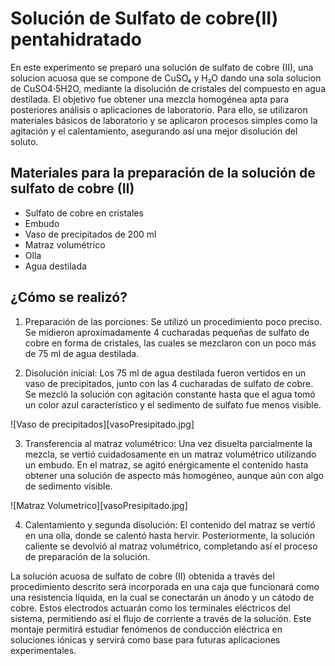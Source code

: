 # Solución de Sulfato de cobre(II) pentahidratado
En este experimento se preparó una solución de sulfato de cobre (II), una solucion acuosa que se compone de CuSO₄ y H₂O dando una sola solucion de CuSO4·5H2O, mediante la disolución de cristales del compuesto en agua destilada. El objetivo fue obtener una mezcla homogénea apta para posteriores análisis o aplicaciones de laboratorio. Para ello, se utilizaron materiales básicos de laboratorio y se aplicaron procesos simples como la agitación y el calentamiento, asegurando así una mejor disolución del soluto.

## Materiales para la preparación de la solución de sulfato de cobre (II)

- Sulfato de cobre  en cristales
- Embudo
- Vaso de precipitados de 200 ml
- Matraz volumétrico
- Olla
- Agua destilada

## ¿Cómo se realizó?
1. Preparación de las porciones:
Se utilizó un procedimiento poco preciso. Se midieron aproximadamente 4 cucharadas pequeñas de sulfato de cobre en forma de cristales, las cuales se mezclaron con un poco más de 75 ml de agua destilada.



2. Disolución inicial:
Los 75 ml de agua destilada fueron vertidos en un vaso de precipitados, junto con las 4 cucharadas de sulfato de cobre. Se mezcló la solución con agitación constante hasta que el agua tomó un color azul característico y el sedimento de sulfato fue menos visible.

![Vaso de precipitados][vasoPresipitado.jpg]

3. Transferencia al matraz volumétrico:
Una vez disuelta parcialmente la mezcla, se vertió cuidadosamente en un matraz volumétrico utilizando un embudo. En el matraz, se agitó enérgicamente el contenido hasta obtener una solución de aspecto más homogéneo, aunque aún con algo de sedimento visible.

![Matraz Volumetrico][vasoPresipitado.jpg]

4. Calentamiento y segunda disolución:
El contenido del matraz se vertió en una olla, donde se calentó hasta hervir. Posteriormente, la solución caliente se devolvió al matraz volumétrico, completando así el proceso de preparación de la solución.


La solución acuosa de sulfato de cobre (II) obtenida a través del procedimiento descrito será incorporada en una caja que funcionará como una resistencia líquida, en la cual se conectarán un ánodo y un cátodo de cobre. Estos electrodos actuarán como los terminales eléctricos del sistema, permitiendo así el flujo de corriente a través de la solución. Este montaje permitirá estudiar fenómenos de conducción eléctrica en soluciones iónicas y servirá como base para futuras aplicaciones experimentales.

